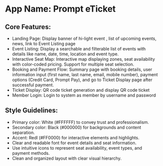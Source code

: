# **App Name**: Prompt eTicket

## Core Features:

- Landing Page: Display banner of hi-light event , list of upcoming events, news, link to Event Listing page
- Event Listing: Display a searchable and filterable list of events with details like name, date, time, location and event type.
- Interactive Seat Map: Interactive map displaying zones, seat availability with color-coded pricing. Support for multiple seat selection.
- Booking and Payment Flow: Summary page with booking details, user information input (first name, last name, email, mobile number), payment options (Credit Card, Prompt Pay), and go to Ticket Display page after successful payment.
- Ticket Display: QR code ticket generation and display QR code ticket
- Member Login: Login to system as member by username and password

## Style Guidelines:

- Primary color: White (#FFFFFF) to convey trust and professionalism.
- Secondary color: Black (#000000) for backgrounds and content separation.
- Accent: Redl (#FF0000) for interactive elements and highlights.
- Clear and readable font for event details and seat information.
- Use intuitive icons to represent seat availability, event types, and payment methods.
- Clean and organized layout with clear visual hierarchy.